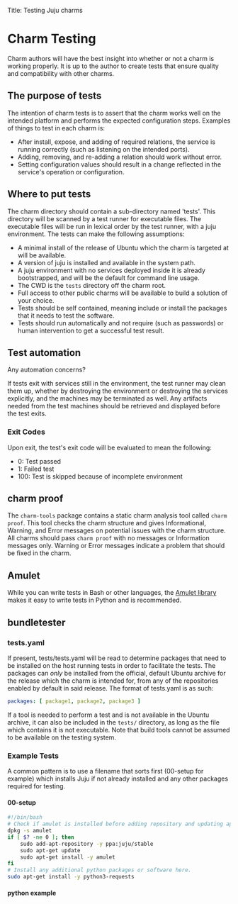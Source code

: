 Title: Testing Juju charms

# Charm Testing

Charm authors will have the best insight into whether or not a charm is working
properly.  It is up to the author to create tests that ensure quality and
compatibility with other charms.

## The purpose of tests

The intention of charm tests is to assert that the charm works well on the
intended platform and performs the expected configuration steps. Examples of
things to test in each charm is:

- After install, expose, and adding of required relations, the service is
  running correctly (such as listening on the intended ports).
- Adding, removing, and re-adding a relation should work without error.
- Setting configuration values should result in a change reflected in the
  service's operation or configuration.

## Where to put tests

The charm directory should contain a sub-directory named 'tests'.  This
directory will be scanned by a test runner for executable files. The executable
files will be run in lexical order by the test runner, with a juju environment.
The tests can make the following assumptions:

- A minimal install of the release of Ubuntu which the charm is targeted at
  will be available.
- A version of juju is installed and available in the system path.
- A juju environment with no services deployed inside it is already
  bootstrapped, and will be the default for command line usage.
- The CWD is the `tests` directory off the charm root.
- Full access to other public charms will be available to build a solution of
  your choice.
- Tests should be self contained, meaning include or install the packages that
  it needs to test the software.
- Tests should run automatically and not require (such as passwords) or human
  intervention to get a successful test result.

## Test automation

Any automation concerns?

If tests exit with services still in the environment, the test runner may clean
them up, whether by destroying the environment or destroying the services
explicitly, and the machines may be terminated as well. Any artifacts needed
from the test machines should be retrieved and displayed before the test exits.

### Exit Codes

Upon exit, the test's exit code will be evaluated to mean the following:

- 0: Test passed
- 1: Failed test
- 100: Test is skipped because of incomplete environment

## charm proof

The `charm-tools` package contains a static charm analysis tool called
`charm proof`.  This tool checks the charm structure and gives Informational,
Warning, and Error messages on potential issues with the charm structure. All
charms should pass `charm proof` with no messages or Information messages only.
Warning or Error messages indicate a problem that should be fixed in the charm.

## Amulet

While you can write tests in Bash or other languages, the
[Amulet library](./tools-amulet) makes it easy to write tests in Python and is
recommended.

## bundletester

### tests.yaml
If present, tests/tests.yaml will be read to determine packages that need to be
installed on the host running tests in order to facilitate the tests. The
packages can _only_ be installed from the official, default Ubuntu archive for
the release which the charm is intended for, from any of the repositories
enabled by default in said release. The format of tests.yaml is as such:

```yaml
packages: [ package1, package2, package3 ]
```

If a tool is needed to perform a test and is not available in the Ubuntu
archive, it can also be included in the `tests/` directory, as long as the file
which contains it is not executable. Note that build tools cannot be assumed to
be available on the testing system.


### Example Tests

A common pattern is to use a filename that sorts first (00-setup for
example) which installs Juju if not already installed and any other packages
required for testing.

#### 00-setup
```bash
#!/bin/bash
# Check if amulet is installed before adding repository and updating apt-get.
dpkg -s amulet
if [ $? -ne 0 ]; then
    sudo add-apt-repository -y ppa:juju/stable
    sudo apt-get update
    sudo apt-get install -y amulet
fi
# Install any additional python packages or software here.
sudo apt-get install -y python3-requests
```

#### python example
